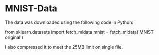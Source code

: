 # MNIST-Data

The data was downloaded using the following code in Python:

from sklearn.datasets import fetch_mldata
mnist = fetch_mldata('MNIST original')

I also compressed it to meet the 25MB limit on single file.
